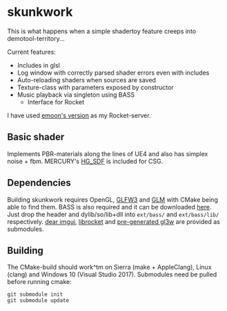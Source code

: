 # skunkwork
This is what happens when a simple shadertoy feature creeps into demotool-territory...

Current features:
  * Includes in glsl
  * Log window with correctly parsed shader errors even with includes
  * Auto-reloading shaders when sources are saved
  * Texture-class with parameters exposed by constructor
  * Music playback via singleton using BASS
    * Interface for Rocket

I have used [emoon's version](https://github.com/emoon/rocket) as my Rocket-server.

## Basic shader

Implements PBR-materials along the lines of UE4 and also has simplex noise + fbm.
MERCURY's [HG_SDF](http://mercury.sexy/hg_sdf) is included for CSG.

## Dependencies
Building skunkwork requires OpenGL, [GLFW3](http://www.glfw.org) and
[GLM](http://glm.g-truc.net/0.9.8/index.html) with CMake being able to find them.
BASS is also required and it can be downloaded [here](https://www.un4seen.com/bass.html).
Just drop the header and dylib/so/lib+dll into `ext/bass/` and `ext/bass/lib/` respectively.
[dear imgui](https://github.com/ocornut/imgui), [librocket](https://github.com/rocket/rocket)
and [pre-generated gl3w](https://github.com/sndels/libgl3w) are provided as submodules.

## Building
The CMake-build should work^tm on Sierra (make + AppleClang), Linux (clang) and
Windows 10 (Visual Studio 2017). Submodules need be pulled before running cmake:
```
git submodule init
git submodule update
```
